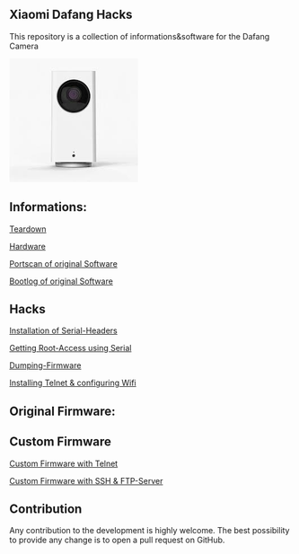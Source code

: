 ## Xiaomi Dafang Hacks

This repository is a collection of informations&software for the Dafang Camera

![Dafang](/dafang.png)


## Informations:
[Teardown](/informations/teardown.md)

[Hardware](/informations/hardware.md)

[Portscan of original Software](/informations/portscan.md)

[Bootlog of original Software](/informations/bootlog.md)

## Hacks
[Installation of Serial-Headers](/hacks/serial.md)

[Getting Root-Access using Serial](/hacks/getroot.md)

[Dumping-Firmware](/hacks/firmware-dump.md)

[Installing Telnet & configuring Wifi](/hacks/install_telnetandwifi.md)


## Original Firmware:


## Custom Firmware

[Custom Firmware with Telnet](https://www.dropbox.com/s/9t9op698fza1tl2/demo.bin?dl=0)

[Custom Firmware with SSH & FTP-Server]()


## Contribution

Any contribution to the development is highly welcome. The best possibility to provide any change is to open a pull request on GitHub.


